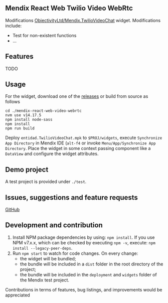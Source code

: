 ## Mendix React Web Twilio Video WebRtc
Modifications [ObjectivityLtd/Mendix.TwilioVideoChat](https://github.com/ObjectivityLtd/Mendix.TwilioVideoChat) widget. Modifications include:

* Test for non-existent functions
* ...

## Features
TODO

## Usage
For the widget, download one of the [releases](https://github.com/Entidad/mendix-react-web-twilio-video-webrtc/releases) or build from source as follows

```
cd ./mendix-react-web-video-webrtc
nvm use v14.17.5
npm install node-sass
npm install
npm run build
```

Deploy `entidad.TwilioVideoChat.mpk` to `$PROJ/widgets`, execute `Synchronize App Directory` in Mendix IDE (`alt-f4` or invoke `Menu/App/Synchronize App Directory`. Place the widget in some context passing component like a `DataView` and configure the widget attributes.


## Demo project
A test project is provided under `./test`.

## Issues, suggestions and feature requests
[GitHub](https://github.com/Entidad/mendix-react-web-twilio-video-webrtc/issues)


## Development and contribution

1. Install NPM package dependencies by using: `npm install`. If you use NPM v7.x.x, which can be checked by executing `npm -v`, execute: `npm install --legacy-peer-deps`.
1. Run `npm start` to watch for code changes. On every change:
    - the widget will be bundled;
    - the bundle will be included in a `dist` folder in the root directory of the project;
    - the bundle will be included in the `deployment` and `widgets` folder of the Mendix test project.

Contributions in terms of features, bug listings, and improvements would be appreciated
